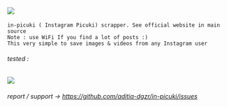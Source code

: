  ![](https://img.shields.io/badge/Python-3.10-yellow)
 ------------
```
in-picuki ( Instagram Picuki) scrapper. See official website in main source 
Note : use WiFi If you find a lot of posts :)
This very simple to save images & videos from any Instagram user
```
###### tested :
![](https://i.ibb.co/qdTW79m/20220424-060300.png)
###### report / support -> https://github.com/aditia-dgzr/in-picuki/issues
